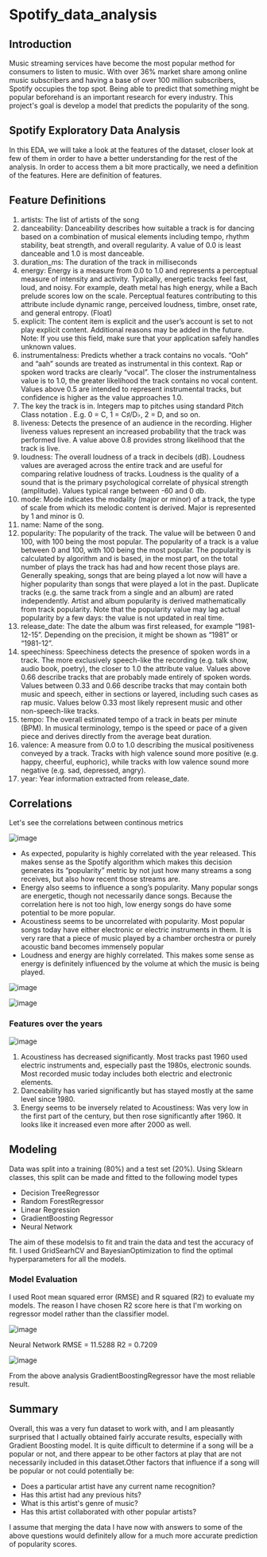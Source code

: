 # Spotify_data_analysis

## Introduction

Music streaming services have become the most popular method for consumers to listen to music. With over 36% market share among online music subscribers and having a base of over 100 million subscribers, Spotify occupies the top spot. Being able to predict that something might be popular beforehand is an important research for every industry. This project's goal is develop a model that predicts the popularity of the song.

## Spotify Exploratory Data Analysis

In this EDA, we will take a look at the features of the dataset, closer look at few of them in order to have a better understanding for the rest of the analysis. In order to access them a bit more practically, we need a definition of the features. Here are definition of features.


## Feature Definitions

1. artists: The list of artists of the song
2. danceability: Danceability describes how suitable a track is for dancing based on a combination of musical elements including tempo, rhythm stability, beat strength, and overall regularity. A value of 0.0 is least danceable and 1.0 is most danceable.
3. duration_ms: The duration of the track in milliseconds
4. energy: Energy is a measure from 0.0 to 1.0 and represents a perceptual measure of intensity and activity. Typically, energetic tracks feel fast, loud, and noisy. For example, death metal has high energy, while a Bach prelude scores low on the scale. Perceptual features contributing to this attribute include dynamic range, perceived loudness, timbre, onset rate, and general entropy. (Float)
5. explicit: The content item is explicit and the user’s account is set to not play explicit content. Additional reasons may be added in the future. Note: If you use this field, make sure that your application safely handles unknown values.
6. instrumentalness: Predicts whether a track contains no vocals. “Ooh” and “aah” sounds are treated as instrumental in this context. Rap or spoken word tracks are clearly “vocal”. The closer the instrumentalness value is to 1.0, the greater likelihood the track contains no vocal content. Values above 0.5 are intended to represent instrumental tracks, but confidence is higher as the value approaches 1.0.
7. The key the track is in. Integers map to pitches using standard Pitch Class notation . E.g. 0 = C, 1 = C♯/D♭, 2 = D, and so on.
8. liveness: Detects the presence of an audience in the recording. Higher liveness values represent an increased probability that the track was performed live. A value above 0.8 provides strong likelihood that the track is live.
9. loudness: The overall loudness of a track in decibels (dB). Loudness values are averaged across the entire track and are useful for comparing relative loudness of tracks. Loudness is the quality of a sound that is the primary psychological correlate of physical strength (amplitude). Values typical range between -60 and 0 db.
10. mode: Mode indicates the modality (major or minor) of a track, the type of scale from which its melodic content is derived. Major is represented by 1 and minor is 0.
11. name: Name of the song.
12. popularity: The popularity of the track. The value will be between 0 and 100, with 100 being the most popular. The popularity of a track is a value between 0 and 100, with 100 being the most popular. The popularity is calculated by algorithm and is based, in the most part, on the total number of plays the track has had and how recent those plays are. Generally speaking, songs that are being played a lot now will have a higher popularity than songs that were played a lot in the past. Duplicate tracks (e.g. the same track from a single and an album) are rated independently. Artist and album popularity is derived mathematically from track popularity. Note that the popularity value may lag actual popularity by a few days: the value is not updated in real time.
13. release_date: The date the album was first released, for example “1981-12-15”. Depending on the precision, it might be shown as “1981” or “1981-12”.
14. speechiness: Speechiness detects the presence of spoken words in a track. The more exclusively speech-like the recording (e.g. talk show, audio book, poetry), the closer to 1.0 the attribute value. Values above 0.66 describe tracks that are probably made entirely of spoken words. Values between 0.33 and 0.66 describe tracks that may contain both music and speech, either in sections or layered, including such cases as rap music. Values below 0.33 most likely represent music and other non-speech-like tracks.
15. tempo: The overall estimated tempo of a track in beats per minute (BPM). In musical terminology, tempo is the speed or pace of a given piece and derives directly from the average beat duration.
16. valence: A measure from 0.0 to 1.0 describing the musical positiveness conveyed by a track. Tracks with high valence sound more positive (e.g. happy, cheerful, euphoric), while tracks with low valence sound more negative (e.g. sad, depressed, angry).
17. year: Year information extracted from release_date.


## Correlations

Let's see the correlations between continous metrics

![image](https://user-images.githubusercontent.com/43426359/128095093-f9ae1000-63f0-48cf-826f-5a99f01198d4.png)

* As expected, popularity is highly correlated with the year released. This makes sense as the Spotify algorithm which makes this decision generates its “popularity” metric by not just how many streams a song receives, but also how recent those streams are.
* Energy also seems to influence a song’s popularity. Many popular songs are energetic, though not necessarily dance songs. Because the correlation here is not too high, low energy songs do have some potential to be more popular.
* Acoustiness seems to be uncorrelated with popularity. Most popular songs today have either electronic or electric instruments in them. It is very rare that a piece of music played by a chamber orchestra or purely acoustic band becomes immensely popular
* Loudness and energy are highly correlated. This makes some sense as energy is definitely influenced by the volume at which the music is being played.

![image](https://user-images.githubusercontent.com/43426359/128095318-b924e41c-e6cc-4c4f-9889-0a30f8247779.png)

![image](https://user-images.githubusercontent.com/43426359/128095758-a08f4d20-9ebd-4be6-818a-e3d41e981022.png)



### Features over the years

![image](https://user-images.githubusercontent.com/43426359/128095510-4de796c7-3e2e-42c6-9aa8-aea66426f60a.png)


1. Acoustiness has decreased significantly. Most tracks past 1960 used electric instruments and, especially past the 1980s, electronic sounds. Most recorded music today includes both electric and electronic elements.
2. Danceability has varied significantly but has stayed mostly at the same level since 1980.
3. Energy seems to be inversely related to Acoustiness: Was very low in the first part of the century, but then rose significantly after 1960. It looks like it increased even more after 2000 as well.





## Modeling


Data was split into a training (80%) and a test set (20%). Using Sklearn classes, this split can be made and fitted to the following model types

* Decision TreeRegressor
* Random ForestRegressor
* Linear Regression 
* GradientBoosting Regressor
* Neural Network

The aim of these modelsis to fit and train the data and test the accuracy of fit. I used GridSearhCV and BayesianOptimization to find the optimal hyperparameters for all the models. 

### Model Evaluation 

I used Root mean squared error (RMSE) and R squared (R2) to evaluate my models. The reason I have chosen R2 score here is that I'm working on regressor model rather than the classifier model. 

![image](https://user-images.githubusercontent.com/43426359/128098443-9181bca9-6e76-4fe4-a735-f28654f79de2.png)

Neural Network RMSE = 11.5288   R2 = 0.7209

![image](https://user-images.githubusercontent.com/43426359/128098471-099a8f63-c03d-4215-b930-a2a921c6c6ab.png)



From the above analysis GradientBoostingRegressor have the most reliable result.


## Summary 

Overall, this was a very fun dataset to work with, and I am pleasantly surprised that I actually obtained fairly accurate results, especially with Gradient Boosting model. It is quite difficult to determine if a song will be a popular or not, and there appear to be other factors at play that are not necessarily included in this dataset.Other factors that influence if a song will be popular or not could potentially be:
* Does a particular artist have any current name recognition?
* Has this artist had any previous hits?
* What is this artist's genre of music?
* Has this artist collaborated with other popular artists?

I assume that merging the data I have now with answers to some of the above questions would definitely allow for a much more accurate prediction of popularity scores.
